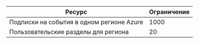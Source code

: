 | Ресурс | Ограничение |
| --- | --- |
| Подписки на события в одном регионе Azure |1000 |
| Пользовательские разделы для региона |20 |